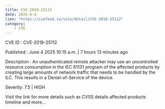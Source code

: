 ```yaml
---
title: CVE-2018-25112
date: 2025-6-4
lien: "https://cvefeed.io/vuln/detail/CVE-2018-25112"
category:
    - CVE
---
```


CVE ID : CVE-2018-25112

Published :  June 4
2025
10:15 a.m. | 7 hours
13 minutes ago

Description : An unauthenticated remote attacker may use an uncontrolled resource consumption in the IEC 61131 program of the affected products by creating large amounts of network traffic that needs to be handled by the ILC. This results in a Denial-of-Service of the device.

Severity: 7.5 | HIGH

Visit the link for more details
such as CVSS details
affected products
timeline
and more...
